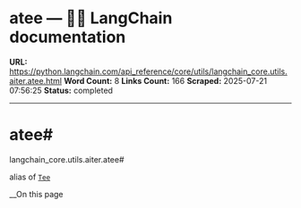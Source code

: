# atee — 🦜🔗 LangChain  documentation

**URL:** https://python.langchain.com/api_reference/core/utils/langchain_core.utils.aiter.atee.html
**Word Count:** 8
**Links Count:** 166
**Scraped:** 2025-07-21 07:56:25
**Status:** completed

---

# atee\#

langchain\_core.utils.aiter.atee\#     

alias of [`Tee`](https://python.langchain.com/api_reference/core/utils/langchain_core.utils.aiter.Tee.html#langchain_core.utils.aiter.Tee "langchain_core.utils.aiter.Tee")

__On this page